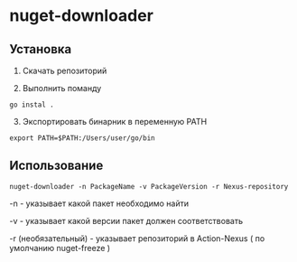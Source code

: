 # nuget-downloader

## Установка
1. Скачать репозиторий

2. Выполнить поманду
```shell
go instal .
```
3. Экспортировать бинарник в переменную PATH
```shell
export PATH=$PATH:/Users/user/go/bin
```
## Использование

````shell
nuget-downloader -n PackageName -v PackageVersion -r Nexus-repository
````
-n - указывает какой пакет необходимо найти

-v - указывает какой версии пакет должен соответствовать 

-r (необязательный) - указывает репозиторий в Action-Nexus ( по умолчанию nuget-freeze )